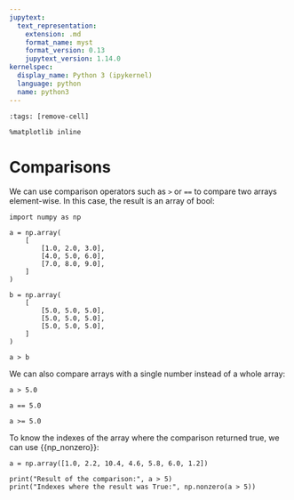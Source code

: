 ```yaml
---
jupytext:
  text_representation:
    extension: .md
    format_name: myst
    format_version: 0.13
    jupytext_version: 1.14.0
kernelspec:
  display_name: Python 3 (ipykernel)
  language: python
  name: python3
---
```


```{code-cell} ipython3
:tags: [remove-cell]

%matplotlib inline
```

# Comparisons

We can use comparison operators such as `>` or `==` to compare two arrays element-wise. In this case, the result is an array of bool:

```{code-cell} ipython3
import numpy as np

a = np.array(
    [
        [1.0, 2.0, 3.0],
        [4.0, 5.0, 6.0],
        [7.0, 8.0, 9.0],
    ]
)

b = np.array(
    [
        [5.0, 5.0, 5.0],
        [5.0, 5.0, 5.0],
        [5.0, 5.0, 5.0],
    ]
)

a > b
```


We can also compare arrays with a single number instead of a whole array:

```{code-cell} ipython3
a > 5.0
```

```{code-cell} ipython3
a == 5.0
```

```{code-cell} ipython3
a >= 5.0
```


To know the indexes of the array where the comparison returned true, we can use {{np_nonzero}}:

```{code-cell}
a = np.array([1.0, 2.2, 10.4, 4.6, 5.8, 6.0, 1.2])

print("Result of the comparison:", a > 5)
print("Indexes where the result was True:", np.nonzero(a > 5))
```
